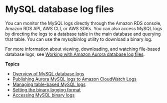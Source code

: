 # MySQL database log files<a name="USER_LogAccess.Concepts.MySQL"></a>

You can monitor the MySQL logs directly through the Amazon RDS console, Amazon RDS API, AWS CLI, or AWS SDKs\. You can also access MySQL logs by directing the logs to a database table in the main database and querying that table\. You can use the mysqlbinlog utility to download a binary log\. 

For more information about viewing, downloading, and watching file\-based database logs, see [Working with Amazon Aurora database log files](USER_LogAccess.md)\.

**Topics**
+ [Overview of MySQL database logs](USER_LogAccess.MySQL.LogFileSize.md)
+ [Publishing Aurora MySQL logs to Amazon CloudWatch Logs](USER_LogAccess.MySQLDB.PublishAuroraMySQLtoCloudWatchLogs.md)
+ [Managing table\-based MySQL logs](Appendix.MySQL.CommonDBATasks.Logs.md)
+ [Setting the binary logging format](USER_LogAccess.MySQL.BinaryFormat.md)
+ [Accessing MySQL binary logs](USER_LogAccess.MySQL.Binarylog.md)